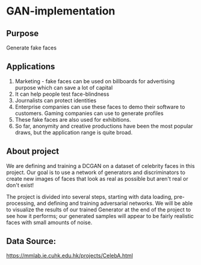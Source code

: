 # GAN-implementation
## Purpose 
 Generate fake faces
 
## Applications
 1. Marketing - fake faces can be used on billboards for advertising purpose which can save a lot of capital
 2. It can help people test face-blindness
 3. Journalists can protect identities
 4. Enterprise companies can use these faces to demo their software to customers. Gaming companies can use to generate profiles
 5. These fake faces are also used for exhibitions.
 6. So far, anonymity and creative productions have been the most popular draws, but the application range is quite broad.

 
## About project
We are defining and training a DCGAN on a dataset of celebrity faces in this project. Our goal is to use a network of generators and discriminators to create new images of faces that look as real as possible but aren't real or don't exist!

The project is divided into several steps, starting with data loading, pre-processing, and defining and training adversarial networks. We will be able to visualize the results of our trained Generator at the end of the project to see how it performs; our generated samples will appear to be fairly realistic faces with small amounts of noise.

## Data Source:
https://mmlab.ie.cuhk.edu.hk/projects/CelebA.html

